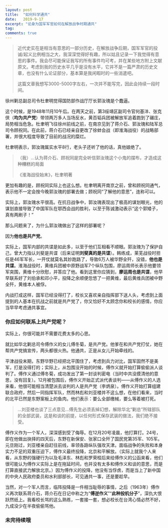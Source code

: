 ```yaml
---
layout: post
title:  "如何科学通共"
date:   2019-9-17
excerpt: "论身为国军军官如何在解放战争时期通共"
tag:
comments: true  
---
```


>近代史实在是相当有意思的一部分历史，在解放战争后期，国军军官的投诚/起义比例相当之大，我深深觉得好有趣，所以姑且记录一下我觉得有意思的事件。我会尽可能保证我写的所有事件均可考，并在某些地方附上文献原文。考虑到我的历史水平几乎是没有水平，它并不是一篇严肃的历史文章，也没有什么论证部分，基本算是我闲暇时的一些消遣吧。
>
>这篇文章我想写3000-5000字左右，一次并不能写完，因此会持续一段时间。

徐州剿总副总司令杜聿明觉得国防部作战厅厅长郭汝瑰是个蠢逼。

这个时候，是1948年11月10午后。在两天之前，第3绥靖区副司令官何基沣、张克侠（**均为共产党**）带领两万多人当场反水，黄百韬兵团被解放军追着跑到了碾庄，局势相当危急。杜聿明飞往徐州前线之前，在南京见到了蒋介石、郭汝瑰和陆军总司令顾祝同。在此前，蒋介石已经亲自更改了徐蚌会战（即淮海战役）的战略部署，并很大程度导致了目前的战况的糜烂。

杜聿明表示，郭汝瑰属实水平8行，老头子还听了他的话，真他娘绝了。

>（我）…认为蒋介石、顾祝同是完全听信郭汝瑰这个小鬼的摆布，才造成这种糟糕的局面
>
>《淮海战役始末》，杜聿明著

更加有趣的是，顾祝同实际上也这么想。杜聿明离开南京之前，曾和顾祝同通气，表示他不一定会按今晚郭汝瑰的部署去做；顾祝同“了解他的意思”，连称可以。

实际上，郭汝瑰水平很高。在抗日战争中，郭汝瑰表现出了极高的谋划眼光，他的谋划直接导致了中国军队在鄂西会战的胜利，以至于陈诚激动表示“这个郭矮子，真有两刷子！”

那么问题来了，为什么郭汝瑰做出了这样的部署呢？

因为**他也是共产党**。

实际上，国军内部的共谍是如此多，以至于他们互相看不顺眼。郭汝瑰为了保护自己，曾大力指认刘斐是共谍（后来证明**刘斐真的是共谍**）。韩练成，莱芜战役时担任是46军军长，一开仗就莫名其妙跑路了，导致6万人被华野全歼，没错，**他也是共谍**。淮海战役时，黄维兵团被中原野战军7个纵队包围，廖运周师长表示他要领军突围，黄维十分欣慰，并答应了他。看到这里你应猜到，**廖运周也是共谍**，他早早联系好了刘伯承和邓小平，投降之余顺便忽悠了一把黄维，最后黄维兵团被中野全歼，黄维本人被俘。

内战打成这样，国军已经没得打了，校长又喜欢亲自指挥部下送人头，考虑到上面提到的人基本在抗战之前就是共产党了，你又恰好不太顾念你和校长的感情，你应当早早考虑通共事宜。

### 你应如何联系上共产党呢？
实际上，你很可能并不需要花费太多的心思。

就比如华北剿总司令傅作义的女儿傅冬菊，是共产党。他爹在和共产党打仗，她在帮共产党搞宣传，两头都很火热。他通共，正是从女儿开始牵线的。

平津战役末期，东野华野已经把北平围住了，考虑到兵力对比，国军固然不是美军，打是没得打的；实际上，从包围没开始的时候，傅作义就开始打算偷偷派人谈判了。傅作义通过傅冬菊，成功发出了第一封谈判密电（当时中共没摸清他的意思，没有回复）。12月被包围后，傅作义开始正式派代表谈判——从傅作义的人选来看，他很可能相当清楚派去谈判的人是共产党（李炳泉）。傅作义开始打算组建联合政府，然后一同指挥军队，然而林彪和刘亚楼并不这么想，在他们看来，当时的北平已然是东野案板上的鱼肉。他们表示：要么全部缴械，要么等着被打死。

>…刘亚楼也谈了三点意见...傅先生必须丢掉幻想，解除华北“剿总”所辖部队的全部武装，这是和谈的前提，以任何形式保存武装的做法，我们绝不接受。

傅作义作为一个军人，深深感到受了侮辱。在12月20号凌晨，他打算打。24号，即在他做出抉择的四天后，东野在新保安、张家口全歼了国民党第35军、105军。元旦刚过，刘亚楼亲自赶往前线，率领各路纵队强攻天津。面临战争的失败和本身实力不足的双重压迫下，傅作义最终投降，北京和平解放。（实际上就我个人来看，从东野的强硬行为以及毛泽东、林彪和罗荣桓后来给傅作义的公函来看，他们很可能认为傅作义实际上是在拖延时间，也并没有太多和傅作义和谈的意思，而是打算直接武力解放北京。）因为傅作义的投降，他没有当俘虏，而是当上了新中国的中央人民政府委员和水利部部长，可见通共一事，还是要趁早。

当然，对一个军人而言，临阵投降是一件相当耻辱的事情，之后（1963年）傅作义再次联系蒋介石，蒋介石在日记中称之为“**傅逆作义**”“**此种投机分子**”，深仇大恨跃然纸上。我看校长骂的这么熟练，一套接一套，想必校长在台湾心情必然不好，九成没少在半夜偷偷骂他。

### 未完待续哦